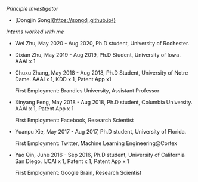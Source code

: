 
*Principle Investigator*
* [Dongjin Song]{https://songdj.github.io/}



*Interns worked with me*

* Wei Zhu, May 2020 - Aug 2020, Ph.D student, University of Rochester.

* Dixian Zhu, May 2019 - Aug 2019, Ph.D Student, University of Iowa. AAAI x 1

* Chuxu Zhang, May 2018 - Aug 2018, Ph.D Student, University of Notre Dame. AAAI x 1, KDD x 1, Patent App x1

  First Employment: Brandies University, Assistant Professor

* Xinyang Feng, May 2018 - Aug 2018, Ph.D student, Columbia University. AAAI x 1, Patent App x 1

  First Employment: Facebook, Research Scientist

* Yuanpu Xie, May 2017 - Aug 2017, Ph.D student, University of Florida.

  First Employment: Twitter, Machine Learning Engineering@Cortex

* Yao Qin, June 2016 - Sep 2016, Ph.D student, University of California San Diego. IJCAI x 1, Patent x 1, Patent App x 1

  First Employment: Google Brain, Research Scientist
